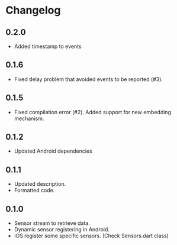 # Changelog

## 0.2.0

* Added timestamp to events

## 0.1.6

* Fixed delay problem that avoided events to be reported (#3).

## 0.1.5

* Fixed compilation error (#2). Added support for new embedding 
mechanism.

## 0.1.2

* Updated Android dependencies

## 0.1.1

* Updated description.
* Formatted code.

## 0.1.0

* Sensor stream to retrieve data.
* Dynamic sensor registering in Android.
* iOS register some specific sensors. (Check Sensors.dart class)
